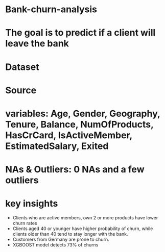 # Bank-churn-analysis
# The goal is to predict if a client will leave the bank
# Dataset
# Source
# variables: Age, Gender, Geography, Tenure, Balance, NumOfProducts, HasCrCard, IsActiveMember, EstimatedSalary, Exited
# NAs & Outliers: 0 NAs and a few outliers

 # key insights
 - Clients who are active members, own 2 or more products have lower churn rates
 - Clients aged 40 or younger have higher probability of churn, while clients older than 40 tend to stay longer with the bank.
 - Customers from Germany are prone to churn.
 - XGBOOST model detects 73% of churns
